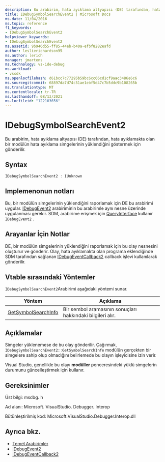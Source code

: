 ```yaml
---
description: Bu arabirim, hata ayıklama altyapısı (DE) tarafından, hata ayıklamakta olan bir modülün hata ayıklama simgelerinin yüklendiğini göstermek için gönderilir.
title: IDebugSymbolSearchEvent2 | Microsoft Docs
ms.date: 11/04/2016
ms.topic: reference
f1_keywords:
- IDebugSymbolSearchEvent2
helpviewer_keywords:
- IDebugSymbolSearchEvent2
ms.assetid: 9b946d55-ff85-44eb-b40a-efbf8282eafd
author: leslierichardson95
ms.author: lerich
manager: jmartens
ms.technology: vs-ide-debug
ms.workload:
- vssdk
ms.openlocfilehash: d61bcc7c77295b59bc6cc66cd1cf9aac3486e6c6
ms.sourcegitcommit: 68897da7d74c31ae1ebf5d47c7b5ddc9b108265b
ms.translationtype: MT
ms.contentlocale: tr-TR
ms.lasthandoff: 08/13/2021
ms.locfileid: "122103656"
---
```

# <a name="idebugsymbolsearchevent2"></a>IDebugSymbolSearchEvent2
Bu arabirim, hata ayıklama altyapısı (DE) tarafından, hata ayıklamakta olan bir modülün hata ayıklama simgelerinin yüklendiğini göstermek için gönderilir.

## <a name="syntax"></a>Syntax

```
IDebugSymbolSearchEvent2 : IUnknown
```

## <a name="notes-for-implementers"></a>Implemenonun notları
 Bu, bir modülün simgelerinin yüklendiğini raporlamak için DE bu arabirimi uygular. [IDebugEvent2](../../../extensibility/debugger/reference/idebugevent2.md) arabiriminin bu arabirimle aynı nesne üzerinde uygulanması gerekir. SDM, arabirime erişmek için [QueryInterface](/cpp/atl/queryinterface) kullanır `IDebugEvent2` .

## <a name="notes-for-callers"></a>Arayanlar İçin Notlar
 DE, bir modülün simgelerinin yüklendiğini raporlamak için bu olay nesnesini oluşturur ve gönderir. Olay, hata ayıklamakta olan programa eklendiğinde SDM tarafından sağlanan [IDebugEventCallback2](../../../extensibility/debugger/reference/idebugeventcallback2.md) callback işlevi kullanılarak gönderilir.

## <a name="methods-in-vtable-order"></a>Vtable sırasındaki Yöntemler
 `IDebugSymbolSearchEvent2`Arabirimi aşağıdaki yöntemi sunar.

|Yöntem|Açıklama|
|------------|-----------------|
|[GetSymbolSearchInfo](../../../extensibility/debugger/reference/idebugsymbolsearchevent2-getsymbolsearchinfo.md)|Bir sembol aramasının sonuçları hakkındaki bilgileri alır.|

## <a name="remarks"></a>Açıklamalar
 Simgeler yüklenemese de bu olay gönderilir. Çağırmak, `IDebugSymbolSearchEvent2::GetSymbolSearchInfo` modülün gerçekten bir simgelere sahip olup olmadığını belirlemede bu olayın işleyicisine izin verir.

 Visual Studio, genellikle bu olayı **modüller** penceresindeki yüklü simgelerin durumunu güncelleştirmek için kullanır.

## <a name="requirements"></a>Gereksinimler
 Üst bilgi: msdbg. h

 Ad alanı: Microsoft. VisualStudio. Debugger. Interop

 Bütünleştirilmiş kod: Microsoft.VisualStudio.Debugger.Interop.dll

## <a name="see-also"></a>Ayrıca bkz.
- [Temel Arabirimler](../../../extensibility/debugger/reference/core-interfaces.md)
- [IDebugEvent2](../../../extensibility/debugger/reference/idebugevent2.md)
- [IDebugEventCallback2](../../../extensibility/debugger/reference/idebugeventcallback2.md)
